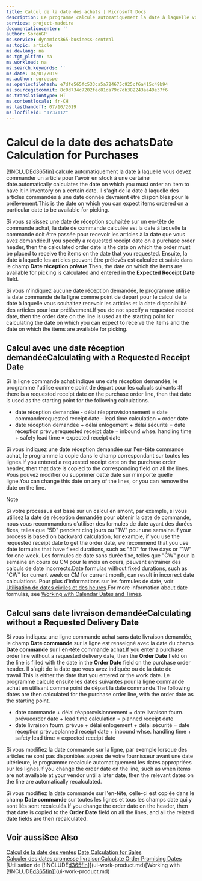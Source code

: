 ```yaml
---
title: Calcul de la date des achats | Microsoft Docs
description: Le programme calcule automatiquement la date à laquelle vous devez commander un article pour l'avoir en stock à une certaine date. Il s'agit de la date à laquelle des articles commandés à une date donnée devraient être disponibles pour le prélèvement.
services: project-madeira
documentationcenter: ''
author: SorenGP
ms.service: dynamics365-business-central
ms.topic: article
ms.devlang: na
ms.tgt_pltfrm: na
ms.workload: na
ms.search.keywords: ''
ms.date: 04/01/2019
ms.author: sgroespe
ms.openlocfilehash: e7dfe565fc533ca5a724675c925cf6a415c49b94
ms.sourcegitcommit: 8c0d734c7202fec81da79c7db382243aa49e37f6
ms.translationtype: HT
ms.contentlocale: fr-CH
ms.lasthandoff: 07/10/2019
ms.locfileid: "1737112"
---
```

# <a name="date-calculation-for-purchases"></a><span data-ttu-id="8eac5-104">Calcul de la date des achats</span><span class="sxs-lookup"><span data-stu-id="8eac5-104">Date Calculation for Purchases</span></span>
[!INCLUDE[d365fin](includes/d365fin_md.md)] <span data-ttu-id="8eac5-105">calcule automatiquement la date à laquelle vous devez commander un article pour l'avoir en stock à une certaine date.</span><span class="sxs-lookup"><span data-stu-id="8eac5-105">automatically calculates the date on which you must order an item to have it in inventory on a certain date.</span></span> <span data-ttu-id="8eac5-106">Il s'agit de la date à laquelle des articles commandés à une date donnée devraient être disponibles pour le prélèvement.</span><span class="sxs-lookup"><span data-stu-id="8eac5-106">This is the date on which you can expect items ordered on a particular date to be available for picking.</span></span>  

<span data-ttu-id="8eac5-107">Si vous saisissez une date de réception souhaitée sur un en-tête de commande achat, la date de commande calculée est la date à laquelle la commande doit être passée pour recevoir les articles à la date que vous avez demandée.</span><span class="sxs-lookup"><span data-stu-id="8eac5-107">If you specify a requested receipt date on a purchase order header, then the calculated order date is the date on which the order must be placed to receive the items on the date that you requested.</span></span> <span data-ttu-id="8eac5-108">Ensuite, la date à laquelle les articles peuvent être prélevés est calculée et saisie dans le champ **Date réception prévue**.</span><span class="sxs-lookup"><span data-stu-id="8eac5-108">Then, the date on which the items are available for picking is calculated and entered in the **Expected Receipt Date** field.</span></span>  

<span data-ttu-id="8eac5-109">Si vous n'indiquez aucune date réception demandée, le programme utilise la date commande de la ligne comme point de départ pour le calcul de la date à laquelle vous souhaitez recevoir les articles et la date disponibilité des articles pour leur prélèvement.</span><span class="sxs-lookup"><span data-stu-id="8eac5-109">If you do not specify a requested receipt date, then the order date on the line is used as the starting point for calculating the date on which you can expect to receive the items and the date on which the items are available for picking.</span></span>  

## <a name="calculating-with-a-requested-receipt-date"></a><span data-ttu-id="8eac5-110">Calcul avec une date réception demandée</span><span class="sxs-lookup"><span data-stu-id="8eac5-110">Calculating with a Requested Receipt Date</span></span>  
<span data-ttu-id="8eac5-111">Si la ligne commande achat indique une date réception demandée, le programme l'utilise comme point de départ pour les calculs suivants :</span><span class="sxs-lookup"><span data-stu-id="8eac5-111">If there is a requested receipt date on the purchase order line, then that date is used as the starting point for the following calculations.</span></span>  

- <span data-ttu-id="8eac5-112">date réception demandée - délai réapprovisionnement = date commande</span><span class="sxs-lookup"><span data-stu-id="8eac5-112">requested receipt date - lead time calculation = order date</span></span>  
- <span data-ttu-id="8eac5-113">date réception demandée + délai enlogement + délai sécurité = date réception prévue</span><span class="sxs-lookup"><span data-stu-id="8eac5-113">requested receipt date + inbound whse. handling time + safety lead time = expected receipt date</span></span>  

<span data-ttu-id="8eac5-114">Si vous indiquez une date réception demandée sur l'en-tête commande achat, le programme la copie dans le champ correspondant sur toutes les lignes.</span><span class="sxs-lookup"><span data-stu-id="8eac5-114">If you entered a requested receipt date on the purchase order header, then that date is copied to the corresponding field on all the lines.</span></span> <span data-ttu-id="8eac5-115">Vous pouvez modifier ou supprimer cette date sur n'importe quelle ligne.</span><span class="sxs-lookup"><span data-stu-id="8eac5-115">You can change this date on any of the lines, or you can remove the date on the line.</span></span>  

> [!Note]
> <span data-ttu-id="8eac5-116">Si votre processus est basé sur un calcul en amont, par exemple, si vous utilisez la date de réception demandée pour obtenir la date de commande, nous vous recommandons d’utiliser des formules de date ayant des durées fixes, telles que "5D" pendant cinq jours ou "1W" pour une semaine.</span><span class="sxs-lookup"><span data-stu-id="8eac5-116">If your process is based on backward calculation, for example, if you use the requested receipt date to get the order date, we recommend that you use date formulas that have fixed durations, such as "5D" for five days or "1W" for one week.</span></span> <span data-ttu-id="8eac5-117">Les formules de date sans durée fixe, telles que "CW" pour la semaine en cours ou CM pour le mois en cours, peuvent entraîner des calculs de date incorrects.</span><span class="sxs-lookup"><span data-stu-id="8eac5-117">Date formulas without fixed durations, such as "CW" for current week or CM for current month, can result in incorrect date calculations.</span></span> <span data-ttu-id="8eac5-118">Pour plus d'informations sur les formules de date, voir [Utilisation de dates civiles et des heures](ui-enter-date-ranges.md).</span><span class="sxs-lookup"><span data-stu-id="8eac5-118">For more information about date formulas, see [Working with Calendar Dates and Times](ui-enter-date-ranges.md).</span></span>

## <a name="calculating-without-a-requested-delivery-date"></a><span data-ttu-id="8eac5-119">Calcul sans date livraison demandée</span><span class="sxs-lookup"><span data-stu-id="8eac5-119">Calculating without a Requested Delivery Date</span></span>  
<span data-ttu-id="8eac5-120">Si vous indiquez une ligne commande achat sans date livraison demandée, le champ **Date commande** sur la ligne est renseigné avec la date du champ **Date commande** sur l'en\-tête commande achat.</span><span class="sxs-lookup"><span data-stu-id="8eac5-120">If you enter a purchase order line without a requested delivery date, then the **Order Date** field on the line is filled with the date in the **Order Date** field on the purchase order header.</span></span> <span data-ttu-id="8eac5-121">Il s'agit de la date que vous avez indiquée ou de la date de travail.</span><span class="sxs-lookup"><span data-stu-id="8eac5-121">This is either the date that you entered or the work date.</span></span> <span data-ttu-id="8eac5-122">Le programme calcule ensuite les dates suivantes pour la ligne commande achat en utilisant comme point de départ la date commande.</span><span class="sxs-lookup"><span data-stu-id="8eac5-122">The following dates are then calculated for the purchase order line, with the order date as the starting point.</span></span>  

- <span data-ttu-id="8eac5-123">date commande + délai réapprovisionnement = date livraison fourn. prévue</span><span class="sxs-lookup"><span data-stu-id="8eac5-123">order date + lead time calculation = planned receipt date</span></span>  
- <span data-ttu-id="8eac5-124">date livraison fourn. prévue + délai enlogement + délai sécurité = date réception prévue</span><span class="sxs-lookup"><span data-stu-id="8eac5-124">planned receipt date + inbound whse. handling time + safety lead time = expected receipt date</span></span>  

<span data-ttu-id="8eac5-125">Si vous modifiez la date commande sur la ligne, par exemple lorsque des articles ne sont pas disponibles auprès de votre fournisseur avant une date ultérieure, le programme recalcule automatiquement les dates appropriées sur les lignes.</span><span class="sxs-lookup"><span data-stu-id="8eac5-125">If you change the order date on the line, such as when items are not available at your vendor until a later date, then the relevant dates on the line are automatically recalculated.</span></span>  

<span data-ttu-id="8eac5-126">Si vous modifiez la date commande sur l'en\-tête, celle\-ci est copiée dans le champ **Date commande** sur toutes les lignes et tous les champs date qui y sont liés sont recalculés.</span><span class="sxs-lookup"><span data-stu-id="8eac5-126">If you change the order date on the header, then that date is copied to the **Order Date** field on all the lines, and all the related date fields are then recalculated.</span></span>  

## <a name="see-also"></a><span data-ttu-id="8eac5-127">Voir aussi</span><span class="sxs-lookup"><span data-stu-id="8eac5-127">See Also</span></span>  
 <span data-ttu-id="8eac5-128">[Calcul de la date des ventes](sales-date-calculation-for-sales.md) </span><span class="sxs-lookup"><span data-stu-id="8eac5-128">[Date Calculation for Sales](sales-date-calculation-for-sales.md) </span></span>  
 [<span data-ttu-id="8eac5-129">Calculer des dates promesse livraison</span><span class="sxs-lookup"><span data-stu-id="8eac5-129">Calculate Order Promising Dates</span></span>](sales-how-to-calculate-order-promising-dates.md)  
 <span data-ttu-id="8eac5-130">[Utilisation de [!INCLUDE[d365fin](includes/d365fin_md.md)]](ui-work-product.md)</span><span class="sxs-lookup"><span data-stu-id="8eac5-130">[Working with [!INCLUDE[d365fin](includes/d365fin_md.md)]](ui-work-product.md)</span></span>

